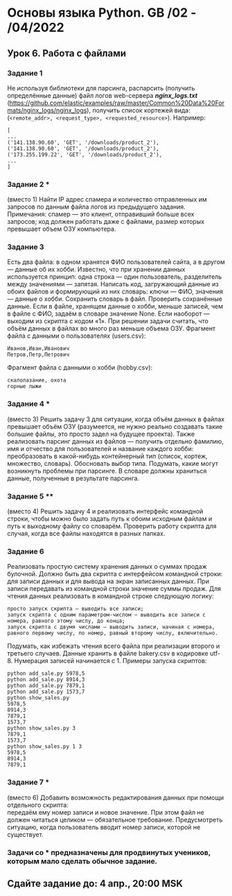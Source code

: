 # Основы языка Python. GB /02 - /04/2022 
## Урок 6. Работа с файлами

### Задание 1
Не используя библиотеки для парсинга, распарсить (получить определённые данные) файл логов web-сервера ***nginx_logs.txt***  
(https://github.com/elastic/examples/raw/master/Common%20Data%20Formats/nginx_logs/nginx_logs), получить список кортежей вида:  
(`<remote_addr>, <request_type>, <requested_resource>`). Например:  

```
[
...
('141.138.90.60', 'GET', '/downloads/product_2'),
('141.138.90.60', 'GET', '/downloads/product_2'),
('173.255.199.22', 'GET', '/downloads/product_2'),
...
]
```  

### Задание 2 \*
(вместо 1) Найти IP адрес спамера и количество отправленных им запросов по данным файла логов из предыдущего задания.
Примечания: спамер — это клиент, отправивший больше всех запросов; код должен работать даже с файлами, размер которых превышает объем ОЗУ компьютера. 

### Задание 3

Есть два файла: в одном хранятся ФИО пользователей сайта, а в другом — данные об их хобби. Известно, что при хранении данных используется принцип: одна строка — один пользователь, разделитель между значениями — запятая. Написать код, загружающий данные из обоих файлов и формирующий из них словарь: ключи — ФИО, значения — данные о хобби. Сохранить словарь в файл. Проверить сохранённые данные. Если в файле, хранящем данные о хобби, меньше записей, чем в файле с ФИО, задаём в словаре значение None. Если наоборот — выходим из скрипта с кодом «1». При решении задачи считать, что объём данных в файлах во много раз меньше объема ОЗУ.
Фрагмент файла с данными о пользователях (users.csv):
```
Иванов,Иван,Иванович  
Петров,Петр,Петрович
```  

Фрагмент файла с данными о хобби (hobby.csv):
```
скалолазание, охота
горные лыжи
```

### Задание 4 *
(вместо 3) Решить задачу 3 для ситуации, когда объём данных в файлах превышает объём ОЗУ (разумеется, не нужно реально создавать такие большие файлы, это просто задел на будущее проекта). Также реализовать парсинг данных из файлов — получить отдельно фамилию, имя и отчество для пользователей и название каждого хобби: преобразовать в какой-нибудь контейнерный тип (список, кортеж, множество, словарь). Обосновать выбор типа. Подумать, какие могут возникнуть проблемы при парсинге. В словаре должны храниться данные, полученные в результате парсинга.

### Задание 5 **
(вместо 4) Решить задачу 4 и реализовать интерфейс командной строки, чтобы можно было задать путь к обоим исходным файлам и путь к выходному файлу со словарём. Проверить работу скрипта для случая, когда все файлы находятся в разных папках.

### Задание 6
Реализовать простую систему хранения данных о суммах продаж булочной. Должно быть два скрипта с интерфейсом командной строки: для записи данных и для вывода на экран записанных данных. При записи передавать из командной строки значение суммы продаж. Для чтения данных реализовать в командной строке следующую логику:
```
просто запуск скрипта — выводить все записи;
запуск скрипта с одним параметром-числом — выводить все записи с номера, равного этому числу, до конца;
запуск скрипта с двумя числами — выводить записи, начиная с номера, равного первому числу, по номер, равный второму числу, включительно.
```  

Подумать, как избежать чтения всего файла при реализации второго и третьего случаев.
Данные хранить в файле bakery.csv в кодировке utf-8. Нумерация записей начинается с 1. Примеры запуска скриптов:
```
python add_sale.py 5978,5
python add_sale.py 8914,3
python add_sale.py 7879,1
python add_sale.py 1573,7
python show_sales.py
5978,5
8914,3
7879,1
1573,7
python show_sales.py 3
7879,1
1573,7
python show_sales.py 1 3
5978,5
8914,3
7879,1
```


### Задание 7 *
 (вместо 6) Добавить возможность редактирования данных при помощи отдельного скрипта:   
 передаём ему номер записи и новое значение. При этом файл не должен читаться целиком — обязательное требование. Предусмотреть ситуацию, когда пользователь вводит номер записи, которой не существует.

### Задачи со * предназначены для продвинутых учеников, которым мало сделать обычное задание.

## Сдайте задание до: 4 апр., 20:00 MSK
